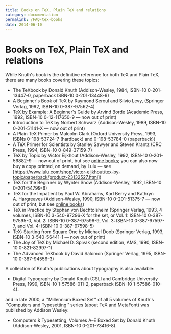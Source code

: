 ```yaml
---
title: Books on TeX, Plain TeX and relations
category: documentation
permalink: /FAQ-tex-books
date: 2014-06-10
---
```


# Books on TeX, Plain TeX and relations

While Knuth's book is the definitive reference for both TeX and
Plain TeX, there are many books covering these topics:

- The TeXbook by Donald Knuth (Addison-Wesley, 1984,
  ISBN-10 0-201-13447-0, paperback ISBN-10 0-201-13448-9)
- A Beginner's Book of TeX by Raymond Seroul and Silvio Levy,
  (Springer Verlag, 1992, ISBN-10 0-387-97562-4)
- TeX by Example: A Beginner's Guide by Arvind Borde 
  (Academic Press, 1992, ISBN-10 0-12-117650-9&nbsp;&mdash; now out of print)
- Introduction to TeX by Norbert Schwarz (Addison-Wesley,
  1989, ISBN-10 0-201-51141-X&nbsp;&mdash; now out of print)
- A Plain TeX Primer by Malcolm Clark (Oxford University
  Press, 1993, ISBNs&nbsp;0-198-53724-7 (hardback) and&nbsp;0-198-53784-0
  (paperback))
- A TeX Primer for Scientists by Stanley Sawyer and Steven
  Krantz (CRC Press, 1994, ISBN-10 0-849-37159-7)
- TeX by Topic by Victor Eijkhout (Addison-Wesley, 1992,
  ISBN-10 0-201-56882-9&nbsp;&mdash; now out of print, but see
  [online books](FAQ-ol-books.md); you can also now buy a copy
  printed, on demand, by Lulu&nbsp;&mdash; see
  [https://www.lulu.com/shop/victor-eijkhout/tex-by-topic/paperback/product-23132527.html])
- TeX for the Beginner by Wynter Snow (Addison-Wesley, 1992,
  ISBN-10 0-201-54799-6)
- TeX for the Impatient by Paul W.&nbsp;Abrahams, Karl Berry and
  Kathryn A.&nbsp;Hargreaves (Addison-Wesley, 1990,
  ISBN-10 0-201-51375-7&nbsp;&mdash; now out of print, but see
  [online books](FAQ-ol-books.md))
- TeX in Practice by Stephan von Bechtolsheim (Springer
  Verlag, 1993, 4 volumes, ISBN-10 3-540-97296-X for the set, or
  Vol.&nbsp;1: ISBN-10 0-387-97595-0, 
  Vol.&nbsp;2: ISBN-10 0-387-97596-9, 
  Vol.&nbsp;3: ISBN-10 0-387-97597-7, and 
  Vol.&nbsp;4: ISBN-10 0-387-97598-5)
- TeX: Starting from Square One
  by Michael Doob (Springer
  Verlag, 1993, ISBN-10 3-540-56441-1&nbsp;&mdash; now out of print)
- The Joy of TeX by Michael D.&nbsp;Spivak (second edition,
  AMS, 1990, ISBN-10 0-821-82997-1)
- The Advanced TeXbook by David Salomon (Springer Verlag, 1995,
  ISBN-10 0-387-94556-3)

A collection of Knuth's publications about typography is also available:

- Digital Typography by Donald Knuth (CSLI and Cambridge
  University Press, 1999, ISBN-10 1-57586-011-2, paperback
  ISBN-10 1-57586-010-4).

and in late 2000, a ''Millennium Boxed Set'' of all
5 volumes of Knuth's ''Computers and Typesetting'' series (about
TeX and MetaFont) was published by Addison Wesley:

- Computers & Typesetting, Volumes A&ndash;E Boxed Set by Donald Knuth
  (Addison-Wesley, 2001, ISBN-10 0-201-73416-8).

